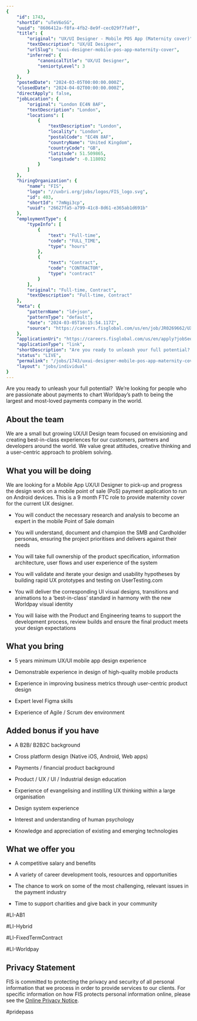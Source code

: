 ```yaml
---
{
	"id": 1743,
	"shortId": "uTeV6oSG",
	"uuid": "8606412a-f8fa-4fb2-8e9f-cec029f7fa0f",
	"title": {
		"original": "UX/UI Designer - Mobile POS App (Maternity cover)",
		"textDescription": "UX/UI Designer",
		"urlSlug": "uxui-designer-mobile-pos-app-maternity-cover",
		"inferred": {
			"canonicalTitle": "UX/UI Designer",
			"seniortyLevel": 3
		}
	},
	"postedDate": "2024-03-05T00:00:00.000Z",
	"closedDate": "2024-04-02T00:00:00.000Z",
	"directApply": false,
	"jobLocation": {
		"original": "London EC4N 8AF",
		"textDescription": "London",
		"locations": [
			{
				"textDescription": "London",
				"locality": "London",
				"postalCode": "EC4N 8AF",
				"countryName": "United Kingdom",
				"countryCode": "GB",
				"latitude": 51.509865,
				"longitude": -0.118092
			}
		]
	},
	"hiringOrganization": {
		"name": "FIS",
		"logo": "//uxbri.org/jobs/logos/FIS_logo.svg",
		"id": 403,
		"shortId": "7mNgi3cp",
		"uuid": "26627fa5-a799-41c8-8d61-e365ab1d691b"
	},
	"employmentType": {
		"typeInfo": [
			{
				"text": "Full-time",
				"code": "FULL_TIME",
				"type": "hours"
			},
			{
				"text": "Contract",
				"code": "CONTRACTOR",
				"type": "contract"
			}
		],
		"original": "Full-time, Contract",
		"textDescription": "Full-time, Contract"
	},
	"meta": {
		"patternName": "ld+json",
		"patternType": "default",
		"date": "2024-03-05T16:15:54.117Z",
		"source": "https://careers.fisglobal.com/us/en/job/JR0269662/UX-UI-Designer-Mobile-POS-App-Maternity-cover?p_sid=rwEBuWb&p_uid=KW8QhXZkSR&ss=paid&utm_campaign=uk2024&utm_content=pj_board&utm_medium=jobad&utm_source=indeed&dclid=CjkKEQiA_5WvBhDlw8H6i6bC57IBEiQAKc8TqRDxKerTD0EwuhCx0KxpfhWDdToi7WW6vXXqMN2vfHLw_wcB"
	},
	"applicationUri": "https://careers.fisglobal.com/us/en/apply?jobSeqNo=FIGLUSJR0269662EXTERNAL&p_sid=rwEBuWb&p_uid=KW8QhXZkSR&ss=paid&utm_campaign=uk2024&utm_content=pj_board&utm_medium=jobad&utm_source=indeed&dclid=CjkKEQiA_5WvBhDlw8H6i6bC57IBEiQAKc8TqRDxKerTD0EwuhCx0KxpfhWDdToi7WW6vXXqMN2vfHLw_wcB&step=1",
	"applicationType": "link",
	"shortDescription": "Are you ready to unleash your full potential?  We’re’ looking for people who are passionate about payments to chart Worldpay’s’ path to being the largest and most-loved- payments company in the world",
	"status": "LIVE",
	"permalink": "/jobs/1743/uxui-designer-mobile-pos-app-maternity-cover",
	"layout": "jobs/individual"
}
---
```

<p>Are you ready to unleash your full potential?&nbsp; We’re looking for people who are passionate about payments to chart Worldpay’s path to being the largest and most-loved payments company in the world.</p><h2>About the team</h2><p>We are a small but growing UX/UI Design team focused on envisioning and creating best-in-class experiences for our customers, partners and developers around the world. We value great attitudes, creative thinking and a user-centric approach to problem solving.&nbsp;</p><h2>What you will be doing</h2><p>We are looking for a Mobile App UX/UI Designer to pick-up and progress the design work on a mobile point of sale (PoS) payment application to run on Android devices. This is a 9 month FTC role to provide maternity cover for the current UX designer.</p><ul><li><p>You will conduct the necessary research and analysis to become an expert in the mobile Point of Sale domain</p></li><li><p>You will understand, document and champion the SMB and Cardholder personas, ensuring the project prioritises and delivers against their needs</p></li><li><p>You will take full ownership of the product specification, information architecture, user flows and user experience of the system</p></li><li><p>You will validate and iterate your design and usability hypotheses by building rapid UX prototypes and testing on UserTesting.com</p></li><li><p>You will deliver the corresponding UI visual designs, transitions and animations to a ‘best-in-class’ standard in harmony with the new Worldpay visual identity &nbsp;</p></li><li><p>You will liaise with the Product and Engineering teams to support the development process, review builds and ensure the final product meets your design expectations</p></li></ul><h2>What you bring</h2><ul><li><p>5 years minimum UX/UI mobile app design experience</p></li><li><p>Demonstrable experience in design of high-quality mobile products</p></li><li><p>Experience in improving business metrics through user-centric product design</p></li><li><p>Expert level Figma skills</p></li><li><p>Experience of Agile / Scrum dev environment</p></li></ul><h2>Added bonus if you have</h2><ul><li><p>A B2B/ B2B2C background</p></li><li><p>Cross platform design (Native iOS, Android, Web apps)</p></li><li><p>Payments / financial product background</p></li><li><p>Product / UX / UI / Industrial design education</p></li><li><p>Experience of evangelising and instilling UX thinking within a large organisation</p></li><li><p>Design system experience</p></li><li><p>Interest and understanding of human psychology&nbsp;</p></li><li><p>Knowledge and appreciation of existing and emerging technologies</p></li></ul><h2>What we offer you</h2><ul><li><p>A competitive salary and benefits</p></li><li><p>A variety of career development tools, resources and opportunities</p></li><li><p>The chance to work on some of the most challenging, relevant issues in the payment industry</p></li><li><p>Time to support charities and give back in your community</p></li></ul><p>#LI-AB1</p><p>#LI-Hybrid</p><p>#LI-FixedTermContract</p><p>#LI-Worldpay</p><h2>Privacy Statement</h2><p>FIS is committed to protecting the privacy and security of all personal information that we process in order to provide services to our clients. For specific information on how FIS protects personal information online, please see the <a target="_blank" rel="noopener noreferrer nofollow" href="http://www.fisglobal.com/privacy">Online Privacy Notice</a>.</p><p>#pridepass</p>
